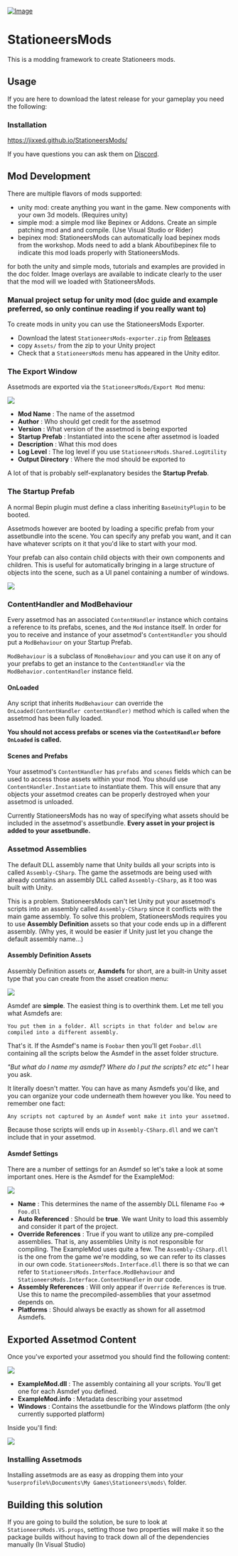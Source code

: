 
[![Image](doc/discord_button.png)](https://discord.gg/AEmQR3XCGm)

# StationeersMods

This is a modding framework to create Stationeers mods. 

## Usage
If you are here to download the latest release for your gameplay you need the following:

### Installation

https://jixxed.github.io/StationeersMods/

If you have questions you can ask them on [Discord](https://discord.gg/AEmQR3XCGm).

## Mod Development

There are multiple flavors of mods supported:
- unity mod: create anything you want in the game. New components with your own 3d models. (Requires unity)
- simple mod: a simple mod like Bepinex or Addons. Create an simple patching mod and and compile. (Use Visual Studio or Rider)
- bepinex mod: StationeersMods can automatically load bepinex mods from the workshop. Mods need to add a blank About\bepinex file to indicate this mod loads properly with StationeersMods.  

for both the unity and simple mods, tutorials and examples are provided in the doc folder. Image overlays are available to indicate clearly to the user that the mod will we loaded with StationeersMods.

### Manual project setup for unity mod (doc guide and example preferred, so only continue reading if you really want to)

To create mods in unity you can use the StationeersMods Exporter.
- Download the latest `StationeersMods-exporter.zip` from [Releases](https://github.com/jixxed/StationeersMods/releases)
- copy `Assets/` from the zip to your Unity project
- Check that a `StationeersMods` menu has appeared in the Unity editor.

### The Export Window

Assetmods are exported via the `StationeersMods/Export Mod` menu:

![](docs/media/readme/editor_window.png)

- **Mod Name** : The name of the assetmod
- **Author** : Who should get credit for the assetmod
- **Version** : What version of the assetmod is being exported
- **Startup Prefab** : Instantiated into the scene after assetmod is loaded
- **Description** : What this mod does
- **Log Level** : The log level if you use `StationeersMods.Shared.LogUtility`
- **Output Directory** : Where the mod should be exported to

A lot of that is probably self-explanatory besides the **Startup Prefab**.

### The Startup Prefab

A normal Bepin plugin must define a class inheriting `BaseUnityPlugin` to be booted.

Assetmods however are booted by loading a specific prefab from your assetbundle into the scene. You can specify any prefab you want, and it can have whatever scripts on it that you'd like to start with your mod.

Your prefab can also contain child objects with their own components and children. This is useful for automatically bringing in a large structure of objects into the scene, such as a UI panel containing a number of windows.

![](docs/media/readme/startup_prefab.png)

### ContentHandler and ModBehaviour

Every assetmod has an associated `ContentHandler` instance which contains a reference to its prefabs, scenes, and the `Mod` instance itself. In order for you to receive and instance of your assetmod's `ContentHandler` you should put a `ModBehaviour` on your Startup Prefab.

`ModBehaviour` is a subclass of `MonoBehaviour` and you can use it on any of your prefabs to get an instance to the `ContentHandler` via the `ModBehavior.contentHandler` instance field.

#### OnLoaded

Any script that inherits `ModBehaviour` can override the `OnLoaded(ContentHandler contentHandler)` method which is called when the assetmod has been fully loaded.

**You should not access prefabs or scenes via the `ContentHandler` before `OnLoaded` is called.**

#### Scenes and Prefabs

Your assetmod's `ContentHandler` has `prefabs` and `scenes` fields which can be used to access those assets within your mod. You should use `ContentHandler.Instantiate` to instantiate them. This will ensure that any objects your assetmod creates can be properly destroyed when your assetmod is unloaded.

Currently StationeersMods has no way of specifying what assets should be included in the assetmod's assetbundle. **Every asset in your project is added to your assetbundle.**

### Assetmod Assemblies

The default DLL assembly name that Unity builds all your scripts into is called `Assembly-CSharp`. The game the assetmods are being used with already contains an assembly DLL called `Assembly-CSharp`, as it too was built with Unity.

This is a problem. StationeersMods can't let Unity put your assetmod's scripts into an assembly called `Assembly-CSharp` since it conflicts with the main game assembly. To solve this problem, StationeersMods requires you to use **Assembly Definition** assets so that your code ends up in a different assembly. (Why yes, it would be easier if Unity just let you change the default assembly name...)

#### Assembly Definition Assets

Assembly Definition assets or, **Asmdefs** for short, are a built-in Unity asset type that you can create from the asset creation menu:

![](docs/media/readme/create_asmdef.png)

Asmdef are **simple**. The easiest thing is to overthink them. Let me tell you what Asmdefs are:

    You put them in a folder. All scripts in that folder and below are compiled into a different assembly.

That's it. If the Asmdef's name is `Foobar` then you'll get `Foobar.dll` containing all the scripts below the Asmdef in the asset folder structure.

*"But what do I name my asmdef? Where do I put the scripts? etc etc"* I hear you ask.

It literally doesn't matter. You can have as many Asmdefs you'd like, and you can organize your code underneath them however you like. You need to remember one fact:

    Any scripts not captured by an Asmdef wont make it into your assetmod.

Because those scripts will ends up in `Assembly-CSharp.dll` and we can't include that in your assetmod.

#### Asmdef Settings

There are a number of settings for an Asmdef so let's take a look at some important ones. Here is the Asmdef for the ExampleMod:

![](docs/media/readme/asmdef_settings.png)

- **Name** : This determines the name of the assembly DLL filename `Foo` => `Foo.dll`
- **Auto Referenced** : Should be **true**. We want Unity to load this assembly and consider it part of the project.
- **Override References** : True if you want to utilize any pre-compiled assemblies. That is, any assemblies Unity is not responsible for compiling. The ExampleMod uses quite a few. The `Assembly-CSharp.dll` is the one from the game we're modding, so we can refer to its classes in our own code. `StationeersMods.Interface.dll` there is so that we can refer to `StationeersMods.Interface.ModBehaviour` and `StationeersMods.Interface.ContentHandler` in our code.
- **Assembly References** : Will only appear if `Override References` is true. Use this to name the precompiled-assemblies that your assetmod depends on.
- **Platforms** : Should always be exactly as shown for all assetmod Asmdefs.

## Exported Assetmod Content

Once you've exported your assetmod you should find the following content:

![](docs/media/readme/exported_content.png)

- **ExampleMod.dll** : The assembly containing all your scripts. You'll get one for each Asmdef you defined.
- **ExampleMod.info** : Metadata describing your assetmod
- **Windows** : Contains the assetbundle for the Windows platform (the only currently supported platform)

Inside you'll find:

![](docs/media/readme/exported_assets.png)

### Installing Assetmods

Installing assetmods are as easy as dropping them into your `%userprofile%\Documents\My Games\Stationeers\mods\` folder.

## Building this solution

If you are going to build the solution, be sure to look at `StationeersMods.VS.props`, setting those two properties will make it so the package builds without having to track down all of the dependencies manually (In Visual Studio)